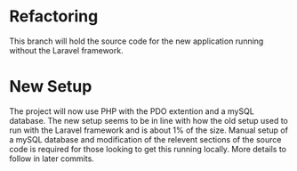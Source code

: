 # Refactoring
This branch will hold the source code for the new application running without the Laravel framework.

# New Setup
The project will now use PHP with the PDO extention and a mySQL database. The new setup seems to be in line with how the old setup used to run with the Laravel framework and is about 1% of the size. Manual setup of a mySQL database and modification of the relevent sections of the source code is required for those looking to get this running locally. More details to follow in later commits.